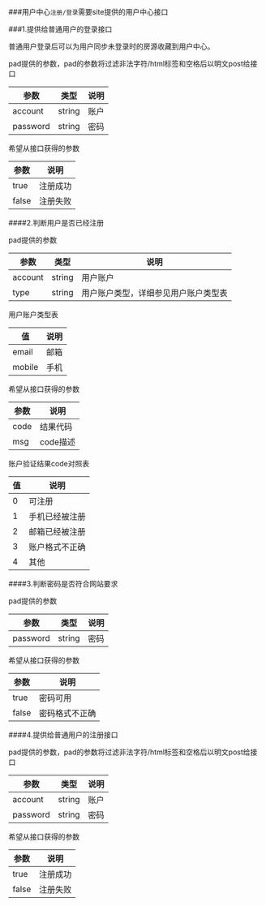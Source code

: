 ###用户中心`注册/登录`需要site提供的用户中心接口

###1.提供给普通用户的登录接口

普通用户登录后可以为用户同步未登录时的房源收藏到用户中心。

pad提供的参数，pad的参数将过滤非法字符/html标签和空格后以明文post给接口

**参数** | **类型** | 说明
--- | --- | ---
account | string | 账户
password | string | 密码


希望从接口获得的参数

**参数** | **说明**
--- | ---
true | 注册成功
false | 注册失败

####2.判断用户是否已经注册

pad提供的参数

**参数** | **类型** | 说明
--- | --- | ---
account | string | 用户账户
type | string | 用户账户类型，详细参见用户账户类型表


用户账户类型表

**值** | **说明**
--- | ---
email | 邮箱
mobile | 手机


希望从接口获得的参数

**参数** | **说明**
--- | ---
code | 结果代码
msg | code描述


账户验证结果code对照表

**值** | **说明**
--- | ---
0 | 可注册
1 | 手机已经被注册
2 | 邮箱已经被注册
3 | 账户格式不正确
4 | 其他


####3.判断密码是否符合网站要求

pad提供的参数

**参数** | **类型** | 说明
--- | --- | ---
password | string | 密码


希望从接口获得的参数

**参数** | **说明**
--- | ---
true | 密码可用
false | 密码格式不正确


####4.提供给普通用户的注册接口

pad提供的参数，pad的参数将过滤非法字符/html标签和空格后以明文post给接口

**参数** | **类型** | 说明
--- | --- | ---
account | string | 账户
password | string | 密码


希望从接口获得的参数

**参数** | **说明**
--- | ---
true | 注册成功
false | 注册失败



